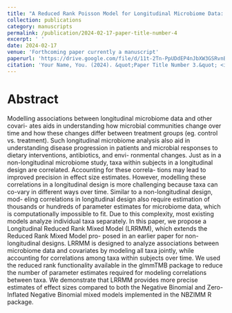 ```yaml
---
title: "A Reduced Rank Poisson Model for Longitudinal Microbiome Data: Accounting for Taxa Correlations"
collection: publications
category: manuscripts
permalink: /publication/2024-02-17-paper-title-number-4
excerpt: ' '
date: 2024-02-17
venue: 'Forthcoming paper currently a manuscript'
paperurl: 'https://drive.google.com/file/d/11t-2Tn-PpUDdEP4nJbXW3GSRvnBV4Fb_/view?usp=sharing'
citation: 'Your Name, You. (2024). &quot;Paper Title Number 3.&quot; <i>GitHub Journal of Bugs</i>. 1(3).'
---
```


# Abstract 
Modelling associations between longitudinal microbiome data and other covari-
ates aids in understanding how microbial communities change over time and how
these changes differ between treatment groups (eg. control vs. treatment). Such
longitudinal microbiome analysis also aid in understanding disease progression in
patients and microbial responses to dietary interventions, antibiotics, and envi-
ronmental changes. Just as in a non-longitudinal microbiome study, taxa within
subjects in a longitudinal design are correlated. Accounting for these correla-
tions may lead to improved precision in effect size estimates. However, modelling
these correlations in a longitudinal design is more challenging because taxa can
co-vary in different ways over time. Similar to a non-longitudinal design, mod-
eling correlations in longitudinal design also require estimation of thousands or
hundreds of parameter estimates for microbiome data, which is computationally
impossible to fit. Due to this complexity, most existing models analyze individual taxa separately. In this paper, we propose a Longitudinal Reduced Rank
Mixed Model (LRRMM), which extends the Reduced Rank Mixed Model pro-
posed in an earlier paper for non-longitudinal designs. LRRMM is designed to
analyze associations between microbiome data and covariates by modeling all
taxa jointly, while accounting for correlations among taxa within subjects over
time. We used the reduced rank functionality available in the glmmTMB package
to reduce the number of parameter estimates required for modeling correlations
between taxa. We demonstrate that LRRMM provides more precise estimates of
effect sizes compared to both the Negative Binomial and Zero-Inflated Negative
Binomial mixed models implemented in the NBZIMM R package.


